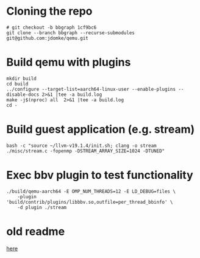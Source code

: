 # Cloning the repo
```
# git checkout -b bbgraph 1cf9bc6
git clone --branch bbgraph --recurse-submodules git@github.com:jdomke/qemu.git
```

# Build qemu with plugins
```
mkdir build
cd build
../configure --target-list=aarch64-linux-user --enable-plugins --disable-docs 2>&1 |tee -a build.log
make -j$(nproc) all  2>&1 |tee -a build.log
cd -
```

# Build guest application (e.g. stream)
```
bash -c "source ~/llvm-v19.1.4/init.sh; clang -o stream ./misc/stream.c -fopenmp -DSTREAM_ARRAY_SIZE=1024 -DTUNED"
```

# Exec bbv plugin to test functionality
```
./build/qemu-aarch64 -E OMP_NUM_THREADS=12 -E LD_DEBUG=files \
    -plugin 'build/contrib/plugins/libbbv.so,outfile=per_thread_bbinfo' \
    -d plugin ./stream
```

# old readme
[here](README_org.rst)
